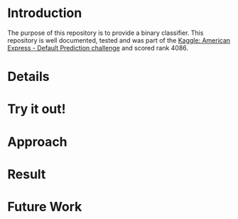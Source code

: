 ﻿# Introduction
The purpose of this repository is to provide a binary classifier. This repository is well documented, tested and was part of the [Kaggle: American Express - Default Prediction challenge](https://www.kaggle.com/competitions/amex-default-prediction/) and scored rank 4086.

# Details

# Try it out!

# Approach

# Result

# Future Work






